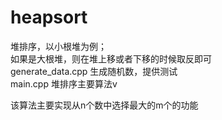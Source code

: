 # heapsort
堆排序，以小根堆为例；</br>
如果是大根堆，则在堆上移或者下移的时候取反即可 </br>
generate_data.cpp 生成随机数，提供测试 </br>
main.cpp 堆排序主要算法v </br>

该算法主要实现从n个数中选择最大的m个的功能 </br>